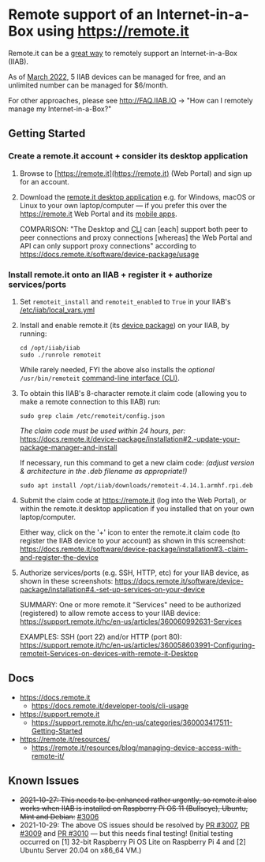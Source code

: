 # Remote support of an Internet-in-a-Box using https://remote.it

Remote.it can be a [great way](https://docs.remote.it/introduction/get-started/readme) to remotely support an Internet-in-a-Box (IIAB).

As of [March 2022](https://remote.it/pricing/), 5 IIAB devices can be managed for free, and an unlimited number can be managed for $6/month.

For other approaches, please see http://FAQ.IIAB.IO -> "How can I remotely manage my Internet-in-a-Box?"

## Getting Started

### Create a remote.it account + consider its desktop application

1. Browse to [https://remote.it](https://remote.it) (Web Portal) and sign up for an account.

2. Download the [remote.it desktop application](https://remote.it/download/) e.g. for Windows, macOS or Linux to your own laptop/computer &mdash; if you prefer this over the https://remote.it Web Portal and its [mobile apps](https://docs.remote.it/introduction/get-started/readme#installation-packages).

   COMPARISON: "The Desktop and [CLI](https://docs.remote.it/software/cli) can [each] support both peer to peer connections and proxy connections [whereas] the Web Portal and API can only support proxy connections" according to https://docs.remote.it/software/device-package/usage

### Install remote.it onto an IIAB + register it + authorize services/ports

1. Set `remoteit_install` and `remoteit_enabled` to `True` in your IIAB's [/etc/iiab/local_vars.yml](http://wiki.laptop.org/go/IIAB/FAQ#What_is_local_vars.yml_and_how_do_I_customize_it.3F)

2. Install and enable remote.it (its [device package](https://docs.remote.it/software/device-package)) on your IIAB, by running:

   ```
   cd /opt/iiab/iiab
   sudo ./runrole remoteit
   ```

   While rarely needed, FYI the above also installs the _optional_ `/usr/bin/remoteit` [command-line interface (CLI)](https://docs.remote.it/software/cli).

   <!--EXPLANATION: The above installs remote.it, in a way that was originally designed to be interactive, and provide you the claim code needed to make a remote connection to this IIAB.  The claim code is further explained below.-->

3. To obtain this IIAB's 8-character remote.it claim code (allowing you to make a remote connection to this IIAB) run:

   ```
   sudo grep claim /etc/remoteit/config.json
   ```

   *The claim code must be used within 24 hours, per:* https://docs.remote.it/device-package/installation#2.-update-your-package-manager-and-install

   If necessary, run this command to get a new claim code: *(adjust version & architecture in the .deb filename as appropriate!)*

   ```
   sudo apt install /opt/iiab/downloads/remoteit-4.14.1.armhf.rpi.deb
   ```

4. Submit the claim code at https://remote.it (log into the Web Portal), or within the remote.it desktop application if you installed that on your own laptop/computer.
 
   Either way, click on the '+' icon to enter the remote.it claim code (to register the IIAB device to your account) as shown in this screenshot: https://docs.remote.it/software/device-package/installation#3.-claim-and-register-the-device

5. Authorize services/ports (e.g. SSH, HTTP, etc) for your IIAB device, as shown in these screenshots: https://docs.remote.it/software/device-package/installation#4.-set-up-services-on-your-device

   SUMMARY: One or more remote.it "Services" need to be authorized (registered) to allow remote access to your IIAB device: https://support.remote.it/hc/en-us/articles/360060992631-Services

   EXAMPLES: SSH (port 22) and/or HTTP (port 80): https://support.remote.it/hc/en-us/articles/360058603991-Configuring-remoteit-Services-on-devices-with-remote-it-Desktop

## Docs

<!-- "auto-registration" of remote.it, and other more advanced configuration options, see: -->

- https://docs.remote.it
  - https://docs.remote.it/developer-tools/cli-usage
- https://support.remote.it
  - https://support.remote.it/hc/en-us/categories/360003417511-Getting-Started
- https://remote.it/resources/
  - https://remote.it/resources/blog/managing-device-access-with-remote-it/
<!-- - https://support.remote.it/hc/en-us/articles/360044424612-1-Create-an-Auto-Registration 
- https://support.remote.it/hc/en-us/articles/360044424672-1-Device-Setup-for-Auto-Bulk-Registration -->

## Known Issues

- <strike>2021-10-27: This needs to be enhanced rather urgently, so remote.it also works when IIAB is installed on Raspberry Pi OS 11 (Bullseye), Ubuntu, Mint and Debian:</strike> [#3006](https://github.com/iiab/iiab/issues/3006)
- 2021-10-29: The above OS issues should be resolved by [PR #3007](https://github.com/iiab/iiab/pull/3007), [PR #3009](https://github.com/iiab/iiab/pull/3009) and [PR #3010](https://github.com/iiab/iiab/pull/3010) &mdash; but this needs final testing!  (Initial testing occurred on [1] 32-bit Raspberry Pi OS Lite on Raspberry Pi 4 and [2] Ubuntu Server 20.04 on x86_64 VM.)

